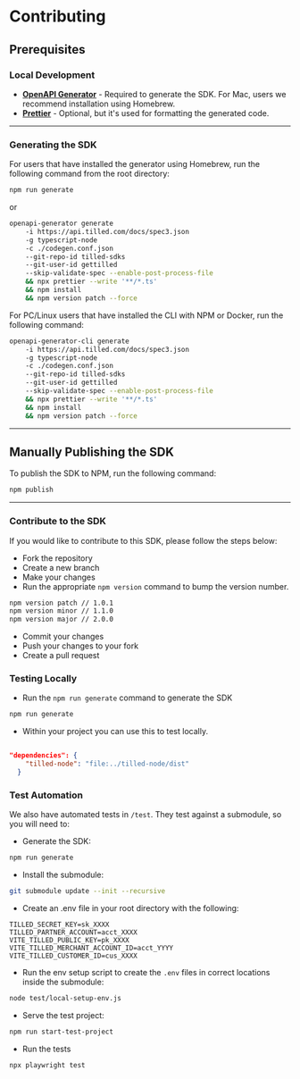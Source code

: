 # Contributing

## Prerequisites

### Local Development

- **[OpenAPI Generator](https://openapi-generator.tech/docs/installation)** - Required to generate the SDK. For Mac, users we recommend installation using Homebrew.
- **[Prettier](https://prettier.io/docs/en/install.html)** - Optional, but it's used for formatting the generated code.

---

### Generating the SDK

For users that have installed the generator using Homebrew, run the following command from the root directory:

```bash
npm run generate
```

or

```bash
openapi-generator generate
    -i https://api.tilled.com/docs/spec3.json
    -g typescript-node
    -c ./codegen.conf.json
    --git-repo-id tilled-sdks
    --git-user-id gettilled
    --skip-validate-spec --enable-post-process-file
    && npx prettier --write '**/*.ts'
    && npm install
    && npm version patch --force
```

For PC/Linux users that have installed the CLI with NPM or Docker, run the following command:

```bash
openapi-generator-cli generate
    -i https://api.tilled.com/docs/spec3.json
    -g typescript-node
    -c ./codegen.conf.json
    --git-repo-id tilled-sdks
    --git-user-id gettilled
    --skip-validate-spec --enable-post-process-file
    && npx prettier --write '**/*.ts'
    && npm install
    && npm version patch --force
```

---

## Manually Publishing the SDK

To publish the SDK to NPM, run the following command:

```bash
npm publish
```

---

### Contribute to the SDK

If you would like to contribute to this SDK, please follow the steps below:

- Fork the repository
- Create a new branch
- Make your changes
- Run the appropriate `npm version` command to bump the version number.

```bash
npm version patch // 1.0.1
npm version minor // 1.1.0
npm version major // 2.0.0
```

- Commit your changes
- Push your changes to your fork
- Create a pull request

### Testing Locally

- Run the `npm run generate` command to generate the SDK

```bash
npm run generate
```

- Within your project you can use this to test locally.

```json

"dependencies": {
    "tilled-node": "file:../tilled-node/dist"
  }

```
### Test Automation

We also have automated tests in `/test`. They test against a submodule, so you will need to:
- Generate the SDK:

```bash
npm run generate
```

- Install the submodule:

```bash
git submodule update --init --recursive
```

- Create an .env file in your root directory with the following:
```
TILLED_SECRET_KEY=sk_XXXX
TILLED_PARTNER_ACCOUNT=acct_XXXX
VITE_TILLED_PUBLIC_KEY=pk_XXXX
VITE_TILLED_MERCHANT_ACCOUNT_ID=acct_YYYY
VITE_TILLED_CUSTOMER_ID=cus_XXXX
```

- Run the env setup script to create the `.env` files in correct locations inside the submodule:

```bash
node test/local-setup-env.js
```

- Serve the test project:

```bash
npm run start-test-project
```

- Run the tests

```bash
npx playwright test
```
